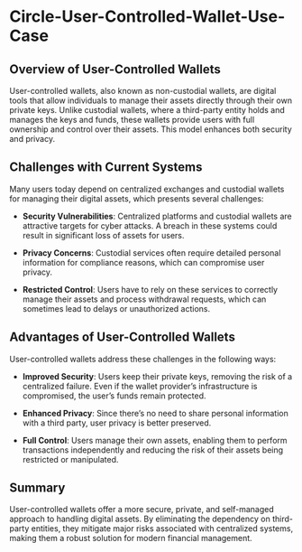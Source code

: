 # Circle-User-Controlled-Wallet-Use-Case

## Overview of User-Controlled Wallets

User-controlled wallets, also known as non-custodial wallets, are digital tools that allow individuals to manage their assets directly through their own private keys. Unlike custodial wallets, where a third-party entity holds and manages the keys and funds, these wallets provide users with full ownership and control over their assets. This model enhances both security and privacy.

## Challenges with Current Systems

Many users today depend on centralized exchanges and custodial wallets for managing their digital assets, which presents several challenges:

- **Security Vulnerabilities**: Centralized platforms and custodial wallets are attractive targets for cyber attacks. A breach in these systems could result in significant loss of assets for users.

- **Privacy Concerns**: Custodial services often require detailed personal information for compliance reasons, which can compromise user privacy.

- **Restricted Control**: Users have to rely on these services to correctly manage their assets and process withdrawal requests, which can sometimes lead to delays or unauthorized actions.

## Advantages of User-Controlled Wallets

User-controlled wallets address these challenges in the following ways:

- **Improved Security**: Users keep their private keys, removing the risk of a centralized failure. Even if the wallet provider’s infrastructure is compromised, the user’s funds remain protected.

- **Enhanced Privacy**: Since there’s no need to share personal information with a third party, user privacy is better preserved.

- **Full Control**: Users manage their own assets, enabling them to perform transactions independently and reducing the risk of their assets being restricted or manipulated.

## Summary

User-controlled wallets offer a more secure, private, and self-managed approach to handling digital assets. By eliminating the dependency on third-party entities, they mitigate major risks associated with centralized systems, making them a robust solution for modern financial management.
